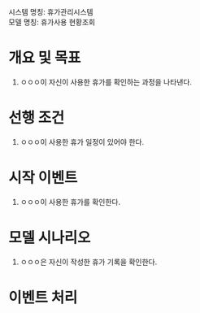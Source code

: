 시스템 명칭: 휴가관리시스템  
모델 명칭:  휴가사용 현황조회

# 개요 및 목표
1. ㅇㅇㅇ이 자신이 사용한 휴가를 확인하는 과정을 나타낸다.

# 선행 조건
1. ㅇㅇㅇ이 사용한 휴가 일정이 있어야 한다.

# 시작 이벤트
1. ㅇㅇㅇ이 사용한 휴가를 확인한다.

# 모델 시나리오
1. ㅇㅇㅇ은 자신이 작성한 휴가 기록을 확인한다.

# 이벤트 처리